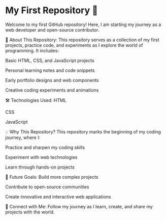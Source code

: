
# My First Repository 🚀
Welcome to my first GitHub repository! Here, I am starting my journey as a web developer and open-source contributor.

📁 About This Repository:
This repository serves as a collection of my first projects, practice code, and experiments as I explore the world of programming. It includes:

Basic HTML, CSS, and JavaScript projects

Personal learning notes and code snippets

Early portfolio designs and web components

Creative coding experiments and animations

🛠️ Technologies Used:
HTML

CSS

JavaScript

💡 Why This Repository?
This repository marks the beginning of my coding journey, where I:

Practice and sharpen my coding skills

Experiment with web technologies

Learn through hands-on projects

🚀 Future Goals:
Build more complex projects

Contribute to open-source communities

Create innovative and interactive web applications

🤝 Connect with Me:
Follow my journey as I learn, create, and share my projects with the world.


